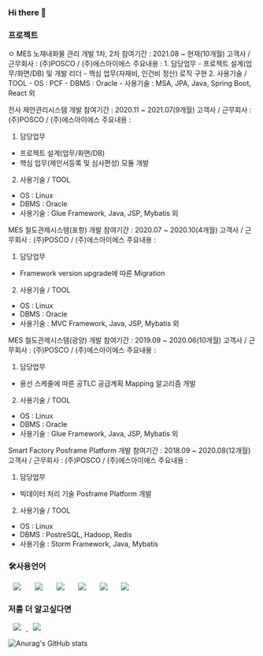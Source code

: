 ### Hi there 👋


<h3>프로젝트</h3>
ㅇ MES 노재내화물 관리 개발 1차, 2차  
참여기간 : 2021.08 ~ 현재(10개월)  
고객사 / 근무회사 : (주)POSCO / (주)에스아이에스  
주요내용 : 
1. 담당업무
- 프로젝트 설계(업무/화면/DB) 및 개발 리더 
- 핵심 업무(자재비, 인건비 정산) 로직 구현
2. 사용기술 / TOOL
- OS : PCF
- DBMS : Oracle
- 사용기술 : MSA, JPA, Java, Spring Boot, React 외

전사 제안관리시스템 개발
참여기간 : 2020.11 ~ 2021.07(9개월)
고객사 / 근무회사 : (주)POSCO / (주)에스아이에스
주요내용 : 
1. 담당업무
- 프로젝트 설계(업무/화면/DB)
- 핵심 업무(제안서등록 및 심사편성) 모듈 개발
2. 사용기술 / TOOL
- OS : Linux
- DBMS : Oracle
- 사용기술 : Glue Framework, Java, JSP, Mybatis 외 

MES 철도관제시스템(포항) 개발
참여기간 : 2020.07 ~ 2020.10(4개월)
고객사 / 근무회사 : (주)POSCO / (주)에스아이에스
주요내용 : 
1. 담당업무
- Framework version upgrade에 따른 Migration
2. 사용기술 / TOOL
- OS : Linux
- DBMS : Oracle
- 사용기술 : MVC Framework, Java, JSP, Mybatis 외 

MES 철도관제시스템(광양) 개발
참여기간 : 2019.09 ~ 2020.06(10개월)
고객사 / 근무회사 : (주)POSCO / (주)에스아이에스
주요내용 : 
1. 담당업무
- 용선 스케줄에 따른 공TLC 공급계획 Mapping  알고리즘 개발
2. 사용기술 / TOOL
- OS : Linux
- DBMS : Oracle
- 사용기술 : Glue Framework, Java, JSP, Mybatis 외 

Smart Factory Posframe Platform 개발
참여기간 : 2018.09 ~ 2020.08(12개월)
고객사 / 근무회사 : (주)POSCO / (주)에스아이에스
주요내용 : 
1. 담당업무
- 빅데이터 처리 기술 Posframe Platform 개발
2. 사용기술 / TOOL
- OS : Linux
- DBMS : PostreSQL, Hadoop, Redis
- 사용기술 : Storm Framework, Java, Mybatis


<h3>🛠사용언어</h3>
<div>
<img src="https://img.shields.io/badge/Java-007396?style=flat-square&logo=Java&logoColor=white" style="height : auto; margin-left : 10px; margin-right : 10px;"/></a>&nbsp;
<img src="https://img.shields.io/badge/SpringFramework-6DB33F?style=flat-square&logo=Spring&logoColor=white" style="height : auto; margin-left : 10px; margin-right : 10px;"/></a>&nbsp;
<img src="https://img.shields.io/badge/MySQL-4479A1?style=flat-square&logo=MySQL&logoColor=white" style="height : auto; margin-left : 10px; margin-right : 10px;"/></a>&nbsp;
<img src="https://img.shields.io/badge/HTML5-E34F26?style=flat-square&logo=HTML5&logoColor=white" style="height : auto; margin-left : 10px; margin-right : 10px;"/></a>&nbsp;
<img src="https://img.shields.io/badge/CSS3-1572B6?style=flat-square&logo=CSS3&logoColor=white" style="height : auto; margin-left : 10px; margin-right : 10px;"/></a>&nbsp;
<img src="https://img.shields.io/badge/JavaScript-F7DF1E?style=flat-square&logo=JavaScript&logoColor=white" style="height : auto; margin-left : 10px; margin-right : 10px;"/></a>&nbsp;
</div>

<h3>저를 더 알고싶다면</h3>
<a href="https://velog.io/@987412563">
    <img src="http://img.shields.io/badge/Tech Blog-00D182?style=flat&logo=Emby&logoColor=white&link=https://velog.io/@987412563"
        style="height : auto; margin-left : 10px; margin-right : 10px;"/>
</a>
<a href="https://i987412563i@gmail.com">
    <img src="http://img.shields.io/badge/Gmail-EA4335?style=flat&logo=Gmail&logoColor=white&link=https://i987412563i@gmail.com"
        style="height : auto; margin-left : 10px; margin-right : 10px;"/>
</a>

![Anurag's GitHub stats](https://github-readme-stats.vercel.app/api?username=minhyukwang&show_icons=true&theme=radical)
<!--
**minhyukwang/minhyukwang** is a ✨ _special_ ✨ repository because its `README.md` (this file) appears on your GitHub profile.

Here are some ideas to get you started:

- 🔭 I’m currently working on ...
- 🌱 I’m currently learning ...
- 👯 I’m looking to collaborate on ...
- 🤔 I’m looking for help with ...
- 💬 Ask me about ...
- 📫 How to reach me: ...
- 😄 Pronouns: ...
- ⚡ Fun fact: ...
-->

